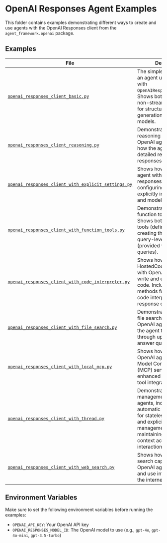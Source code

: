 # OpenAI Responses Agent Examples

This folder contains examples demonstrating different ways to create and use agents with the OpenAI Responses client from the `agent_framework.openai` package.

## Examples

| File | Description |
|------|-------------|
| [`openai_responses_client_basic.py`](openai_responses_client_basic.py) | The simplest way to create an agent using `ChatAgent` with `OpenAIResponsesClient`. Shows both streaming and non-streaming responses for structured response generation with OpenAI models. |
| [`openai_responses_client_reasoning.py`](openai_responses_client_reasoning.py) | Demonstrates how to use reasoning capabilities with OpenAI agents, showing how the agent can provide detailed reasoning for its responses. |
| [`openai_responses_client_with_explicit_settings.py`](openai_responses_client_with_explicit_settings.py) | Shows how to initialize an agent with a specific responses client, configuring settings explicitly including API key and model ID. |
| [`openai_responses_client_with_function_tools.py`](openai_responses_client_with_function_tools.py) | Demonstrates how to use function tools with agents. Shows both agent-level tools (defined when creating the agent) and query-level tools (provided with specific queries). |
| [`openai_responses_client_with_code_interpreter.py`](openai_responses_client_with_code_interpreter.py) | Shows how to use the HostedCodeInterpreterTool with OpenAI agents to write and execute Python code. Includes helper methods for accessing code interpreter data from response chunks. |
| [`openai_responses_client_with_file_search.py`](openai_responses_client_with_file_search.py) | Demonstrates how to use file search capabilities with OpenAI agents, allowing the agent to search through uploaded files to answer questions. |
| [`openai_responses_client_with_local_mcp.py`](openai_responses_client_with_local_mcp.py) | Shows how to integrate OpenAI agents with local Model Context Protocol (MCP) servers for enhanced functionality and tool integration. |
| [`openai_responses_client_with_thread.py`](openai_responses_client_with_thread.py) | Demonstrates thread management with OpenAI agents, including automatic thread creation for stateless conversations and explicit thread management for maintaining conversation context across multiple interactions. |
| [`openai_responses_client_with_web_search.py`](openai_responses_client_with_web_search.py) | Shows how to use web search capabilities with OpenAI agents to retrieve and use information from the internet in responses. |

## Environment Variables

Make sure to set the following environment variables before running the examples:

- `OPENAI_API_KEY`: Your OpenAI API key
- `OPENAI_RESPONSES_MODEL_ID`: The OpenAI model to use (e.g., `gpt-4o`, `gpt-4o-mini`, `gpt-3.5-turbo`)
